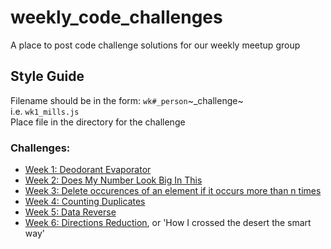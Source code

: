 # weekly_code_challenges
A place to post code challenge solutions for our weekly meetup group

## Style Guide  
Filename should be in the form: `wk#_person`~_challenge~   
i.e. `wk1_mills.js`  
Place file in the directory for the challenge

### Challenges:

- [Week 1: Deodorant Evaporator](https://www.codewars.com/kata/5506b230a11c0aeab3000c1f)
- [Week 2: Does My Number Look Big In This](https://www.codewars.com/kata/does-my-number-look-big-in-this/train/ruby)
- [Week 3: Delete occurences of an element if it occurs more than n times](https://www.codewars.com/kata/delete-occurrences-of-an-element-if-it-occurs-more-than-n-times/train/javascript)
- [Week 4: Counting Duplicates](https://www.codewars.com/kata/54bf1c2cd5b56cc47f0007a1)
- [Week 5: Data Reverse](https://www.codewars.com/kata/data-reverse/javascript)
- [Week 6: Directions Reduction](https://www.codewars.com/kata/550f22f4d758534c1100025a), or 'How I crossed the desert the smart way'
